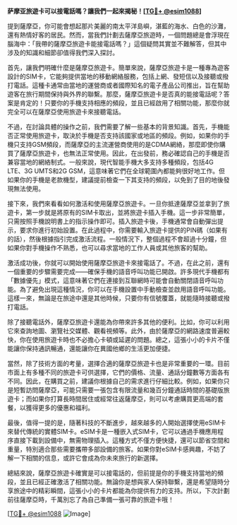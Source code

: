 **萨摩亚旅遊卡可以接電話嗎？讓我們一起來揭秘！[[TG💪+ @esim1088](https://t.me/s/esim1088)]**

提到薩摩亞，你可能會想起那片美麗的南太平洋島嶼，湛藍的海水、白色的沙灘，還有熱情好客的居民。然而，當我們計劃去薩摩亞旅遊時，一個問題總是會浮現在腦海中：「我帶的薩摩亞旅遊卡能接電話嗎？」這個疑問其實並不難解答，但其中涉及的知識和細節卻值得我們深入探討。

首先，讓我們明確什麼是薩摩亞旅遊卡。簡單來說，薩摩亞旅遊卡是一種專為遊客設計的SIM卡，它能夠提供當地的移動網絡服務，包括上網、發短信以及接聽或撥打電話。這種卡通常由當地的運營商或者國際知名的電子產品公司推出，旨在幫助遊客在旅行期間保持與外界的聯繫。那麼，薩摩亞旅遊卡是否真的能接電話呢？答案是肯定的！只要你的手機支持相應的頻段，並且已經啟用了相關功能，那麼你就完全可以在薩摩亞使用旅遊卡來接聽電話。

不過，在討論具體的操作之前，我們需要了解一些基本的背景知識。首先，手機能否正常使用旅遊卡，取決於手機是否支持該國家或地區的頻段。例如，如果你的手機只支持GSM頻段，而薩摩亞的主流運營商使用的是CDMA網絡，那麼即使你購買了薩摩亞旅遊卡，也無法正常使用。因此，在出發前，務必確認自己的手機是否兼容當地的網絡制式。一般來說，現代智能手機大多支持多種頻段，包括4G LTE、3G UMTS和2G GSM，這意味著它們在全球範圍內都能夠很好地工作。但如果你的手機是老款機型，建議提前檢查一下其支持的頻段，以免到了目的地後發現無法使用。

接下來，我們來看看如何激活和使用薩摩亞旅遊卡。一旦你抵達薩摩亞並拿到了旅遊卡，第一步就是將原有的SIM卡取出，並將旅遊卡插入手機。這一步非常簡單，只需按照手機說明書上的指示操作即可。插入旅遊卡後，手機通常會自動彈出提示，要求你進行初始設置。在此過程中，你需要輸入旅遊卡提供的PIN碼（如果有的話），然後根據指引完成激活流程。一般情況下，整個過程不會超過十分鐘，但如果你對手機操作不熟悉，也可以尋求當地的工作人員或其他旅客的幫助。

激活成功後，你就可以開始使用薩摩亞旅遊卡來接電話了。不過，在此之前，還有一個重要的步驟需要完成——確保手機的語音呼叫功能已開啟。許多現代手機都有「數據優先」模式，這意味著它們在連接到互聯網時可能會自動關閉語音呼叫功能。為了避免出現這種情況，你可以在手機設置中手動檢查並啟用語音呼叫功能。這樣一來，無論是在旅途中還是其他時候，只要你有信號覆蓋，就能隨時接聽或撥打電話。

除了接聽電話外，薩摩亞旅遊卡還能為你帶來許多其他的便利。比如，你可以利用它來查詢地圖、瀏覽社交媒體、觀看視頻等。此外，由於薩摩亞的網路速度普遍較快，你在使用旅遊卡時也不必擔心卡頓或延遲的問題。總之，這張小小的卡片不僅能讓你保持通訊暢通，還能讓你在異國他鄉的生活更加便捷。

當然，除了技術方面的考量，選擇合適的薩摩亞旅遊卡也是非常重要的一環。目前市面上有多種不同的旅遊卡可供選擇，它們的價格、流量、通話分鐘數等方面各有不同。因此，在購買之前，建議你根據自己的需求進行仔細比較。例如，如果你只是短暫訪問薩摩亞，可能只需要一張包含有限流量和幾百分鐘通話時間的基礎版旅遊卡；而如果你打算長時間居住或經常往返薩摩亞，則可以考慮購買更高端的套餐，以獲得更多的優惠和福利。

最後，值得一提的是，隨著科技的不斷進步，越來越多的人開始選擇使用eSIM卡來替代傳統的實體SIM卡。eSIM卡是一種嵌入式SIM卡，它可以通過手機應用程序直接下載到設備中，無需物理插入。這種方式不僅方便快捷，還可以節省空間和重量，特別適合那些需要攜帶多部設備的旅客。如果你對eSIM卡感興趣，不妨了解一下相關的信息，或許它會成為你未來旅行的新選擇。

總結來說，薩摩亞旅遊卡確實是可以接電話的，但前提是你的手機支持當地的頻段，並且已經正確激活了相關功能。無論你是想與家人保持聯繫，還是希望隨時分享旅途中的精彩瞬間，這張小小的卡片都能為你提供有力的支持。所以，下次計劃前往薩摩亞時，千萬別忘了為自己準備一張可靠的旅遊卡哦！

[[TG💪+ @esim1088](https://t.me/s/esim1088) ![Image](https://i.postimg.cc/4NQfJmqS/Snipaste-2025-05-13-00-14-12.png)]